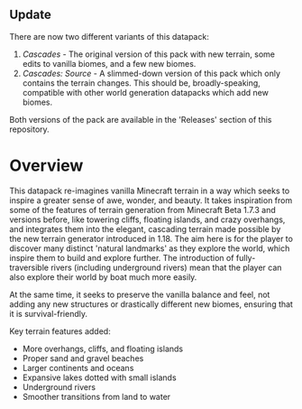 ## Update

There are now two different variants of this datapack:

1. _*Cascades*_ - The original version of this pack with new terrain, some edits to vanilla biomes, and a few new biomes.
2. _*Cascades: Source*_ - A slimmed-down version of this pack which only contains the terrain changes. This should be, broadly-speaking, compatible with other world generation datapacks which add new biomes.

Both versions of the pack are available in the 'Releases' section of this repository.

# Overview

This datapack re-imagines vanilla Minecraft terrain in a way which seeks to inspire a greater sense of awe, wonder, and beauty. It takes inspiration from some of the features of terrain generation from Minecraft Beta 1.7.3 and versions before, like towering cliffs, floating islands, and crazy overhangs, and integrates them into the elegant, cascading terrain made possible by the new terrain generator introduced in 1.18. The aim here is for the player to discover many distinct 'natural landmarks' as they explore the world, which inspire them to build and explore further. The introduction of fully-traversible rivers (including underground rivers) mean that the player can also explore their world by boat much more easily.

At the same time, it seeks to preserve the vanilla balance and feel, not adding any new structures or drastically different new biomes, ensuring that it is survival-friendly.

Key terrain features added:

- More overhangs, cliffs, and floating islands
- Proper sand and gravel beaches
- Larger continents and oceans
- Expansive lakes dotted with small islands
- Underground rivers
- Smoother transitions from land to water

